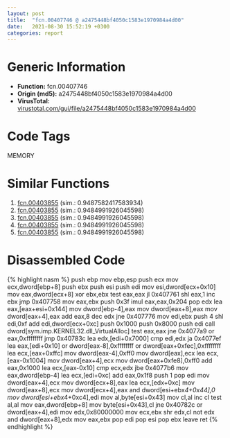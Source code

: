 ```yaml
---
layout: post
title:  "fcn.00407746 @ a2475448bf4050c1583e1970984a4d00"
date:   2021-08-30 15:52:19 +0300
categories: report
---
```


# Generic Information
- **Function:** fcn.00407746
- **Origin (md5):** a2475448bf4050c1583e1970984a4d00
- **VirusTotal:** [virustotal.com/gui/file/a2475448bf4050c1583e1970984a4d00][virustotal_ref]

# Code Tags
<span class="tag" id="MEMORY">MEMORY</span>


# Similar Functions

1. [fcn.00403855][similar_1_ref] (sim.: 0.9487582417583934)
2. [fcn.00403855][similar_2_ref] (sim.: 0.9484991926045598)
3. [fcn.00403855][similar_3_ref] (sim.: 0.9484991926045598)
4. [fcn.00403855][similar_4_ref] (sim.: 0.9484991926045598)
5. [fcn.00403855][similar_5_ref] (sim.: 0.9484991926045598)


# Disassembled Code

{% highlight nasm %}
push ebp
mov ebp,esp
push ecx
mov ecx,dword[ebp+8]
push ebx
push esi
push edi
mov esi,dword[ecx+0x10]
mov eax,dword[ecx+8]
xor ebx,ebx
test eax,eax
jl 0x407761
shl eax,1
inc ebx
jmp 0x407758
mov eax,ebx
push 0x3f
imul eax,eax,0x204
pop edx
lea eax,[eax+esi+0x144]
mov dword[ebp-4],eax
mov dword[eax+8],eax
mov dword[eax+4],eax
add eax,8
dec edx
jne 0x407776
mov edi,ebx
push 4
shl edi,0xf
add edi,dword[ecx+0xc]
push 0x1000
push 0x8000
push edi
call dword[sym.imp.KERNEL32.dll_VirtualAlloc]
test eax,eax
jne 0x4077a9
or eax,0xffffffff
jmp 0x40783c
lea edx,[edi+0x7000]
cmp edi,edx
ja 0x4077ef
lea eax,[edi+0x10]
or dword[eax-8],0xffffffff
or dword[eax+0xfec],0xffffffff
lea ecx,[eax+0xffc]
mov dword[eax-4],0xff0
mov dword[eax],ecx
lea ecx,[eax-0x1004]
mov dword[eax+4],ecx
mov dword[eax+0xfe8],0xff0
add eax,0x1000
lea ecx,[eax-0x10]
cmp ecx,edx
jbe 0x4077b6
mov eax,dword[ebp-4]
lea ecx,[edi+0xc]
add eax,0x1f8
push 1
pop edi
mov dword[eax+4],ecx
mov dword[ecx+8],eax
lea ecx,[edx+0xc]
mov dword[eax+8],ecx
mov dword[ecx+4],eax
and dword[esi+ebx*4+0x44],0
mov dword[esi+ebx*4+0xc4],edi
mov al,byte[esi+0x43]
mov cl,al
inc cl
test al,al
mov eax,dword[ebp+8]
mov byte[esi+0x43],cl
jne 0x40782c
or dword[eax+4],edi
mov edx,0x80000000
mov ecx,ebx
shr edx,cl
not edx
and dword[eax+8],edx
mov eax,ebx
pop edi
pop esi
pop ebx
leave 
ret 
{% endhighlight %}


[similar_1_ref]: /report/fcn.00403855@ea9c1e2eeb951a8e6185c6674c228f98
[similar_2_ref]: /report/fcn.00403855@48bb9a03c360009e9463dfd5be4e0ca0
[similar_3_ref]: /report/fcn.00403855@96146d48f33d2b81d37cf455f4bd8c4b
[similar_4_ref]: /report/fcn.00403855@8a08237568bc7b1a4e9813b2af535d73
[similar_5_ref]: /report/fcn.00403855@03566ca6c146fb1f8bfbce50f19cbb41
[virustotal_ref]: https://www.virustotal.com/gui/file/a2475448bf4050c1583e1970984a4d00